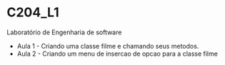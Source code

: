 # C204_L1
Laboratório de Engenharia de software
- Aula 1 - Criando uma classe filme e chamando seus metodos.
- Aula 2 - Criando um menu de insercao de opcao para a classe filme

